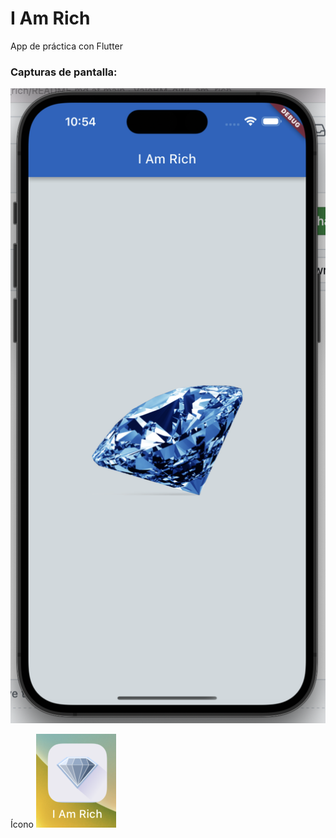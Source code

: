 # I Am Rich
App de práctica con Flutter

### Capturas de pantalla:

![Captura 1](/capturas/1.png)

Ícono
![Captura 2](capturas/2.png)
